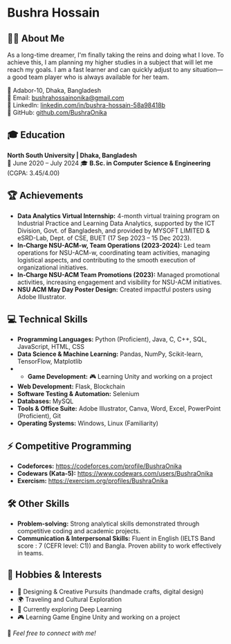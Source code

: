 # Bushra Hossain

## 👩‍💻 About Me
As a long-time dreamer, I'm finally taking the reins and doing what I love. To achieve this, I am planning my higher studies in a subject that will let me reach my goals. I am a fast learner and can quickly adjust to any situation—a good team player who is always available for her team.

📍 Adabor-10, Dhaka, Bangladesh  
📧 Email: [bushrahossainonika@gmail.com](mailto:bushrahossainonika@gmail.com)  
🔗 LinkedIn: [linkedin.com/in/bushra-hossain-58a98418b](https://linkedin.com/in/bushra-hossain-58a98418b)  
🔗 GitHub: [github.com/BushraOnika](https://github.com/BushraOnika)  

## 🎓 Education
**North South University | Dhaka, Bangladesh**  
📅 June 2020 – July 2024 
🎓 **B.Sc. in Computer Science & Engineering** (CGPA: 3.45/4.00)

## 🏆 Achievements
- **Data Analytics Virtual Internship:** 4-month virtual training program on Industrial Practice and Learning Data Analytics, supported by the ICT Division, Govt. of Bangladesh, and provided by MYSOFT LIMITED & eSRD-Lab, Dept. of CSE, BUET (17 Sep 2023 – 15 Dec 2023).
- **In-Charge NSU-ACM-w, Team Operations (2023-2024):** Led team operations for NSU-ACM-w, coordinating team activities, managing logistical aspects, and contributing to the smooth execution of organizational initiatives.
- **In-Charge NSU-ACM Team Promotions (2023):** Managed promotional activities, increasing engagement and visibility for NSU-ACM initiatives.
- **NSU ACM May Day Poster Design:** Created impactful posters using Adobe Illustrator.

## 💻 Technical Skills
- **Programming Languages:** Python (Proficient), Java, C, C++, SQL, JavaScript, HTML, CSS
- **Data Science & Machine Learning:** Pandas, NumPy, Scikit-learn, TensorFlow, Matplotlib
- - **Game Development:** 🎮 Learning Unity and working on a project
- **Web Development:** Flask, Blockchain
- **Software Testing & Automation:** Selenium
- **Databases:** MySQL
- **Tools & Office Suite:** Adobe Illustrator, Canva, Word, Excel, PowerPoint (Proficient), Git
- **Operating Systems:** Windows, Linux (Familiarity)

## ⚡ Competitive Programming
- **Codeforces:** https://codeforces.com/profile/BushraOnika
- **Codewars (Kata-5):** https://www.codewars.com/users/BushraOnika
- **Exercism:** https://exercism.org/profiles/BushraOnika

## 🛠 Other Skills
- **Problem-solving:** Strong analytical skills demonstrated through competitive coding and academic projects.
- **Communication & Interpersonal Skills:** Fluent in English (IELTS Band score : 7 (CEFR level: C1)) and Bangla. Proven ability to work effectively in teams.

## 🎨 Hobbies & Interests
- 🎨 Designing & Creative Pursuits (handmade crafts, digital design)
- 🌍 Traveling and Cultural Exploration
- 🚀 Currently exploring Deep Learning
- 🎮 Learning Game Engine Unity and working on a project

📌 *Feel free to connect with me!*
